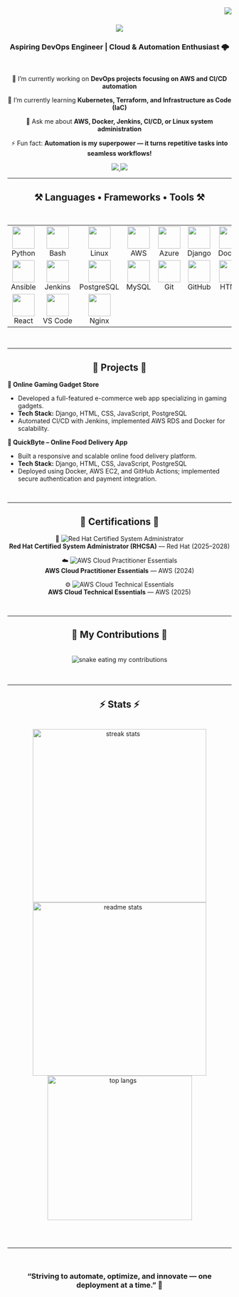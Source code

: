 <img align="right" src="https://visitor-badge.laobi.icu/badge?page_id=nibinjohn29.nibinjohn29" />

<h1 align="center">
    <img src="https://readme-typing-svg.herokuapp.com/?font=Righteous&size=35&center=true&vCenter=true&width=600&height=70&duration=4000&lines=Hi+There!+👋;+I'm+Nibin+John!;" />
</h1>

<h3 align="center">Aspiring DevOps Engineer | Cloud & Automation Enthusiast 🌩️</h3>

<br/>

<div align="center">
 
 🔭 I’m currently working on **DevOps projects focusing on AWS and CI/CD automation**  
 
 🌱 I’m currently learning **Kubernetes, Terraform, and Infrastructure as Code (IaC)**  

 💬 Ask me about **AWS, Docker, Jenkins, CI/CD, or Linux system administration**  

 ⚡ Fun fact: **Automation is my superpower — it turns repetitive tasks into seamless workflows!**

</div>
 
<div align="center"> 
  <a href="https://www.linkedin.com/in/nibin-john29/" target="_blank">
    <img src="https://img.shields.io/badge/LinkedIn-0077B5?style=for-the-badge&logo=linkedin&logoColor=white" />
  </a>
  <a href="https://github.com/N-JK/" target="_blank">
     <img src="https://img.shields.io/badge/GitHub-171515?style=for-the-badge&logo=github&logoColor=white" />
  </a>
</div>

<hr/>

<h2 align="center">⚒️ Languages • Frameworks • Tools ⚒️</h2>
<br/>
<div align="center">
  <table>
    <tr>
      <td align="center" width="80">
        <img src="https://skillicons.dev/icons?i=python" width="50" height="50"/><br>Python
      </td>
      <td align="center" width="80">
        <img src="https://skillicons.dev/icons?i=bash" width="50" height="50"/><br>Bash
      </td>
      <td align="center" width="80">
        <img src="https://skillicons.dev/icons?i=linux" width="50" height="50"/><br>Linux
      </td>
      <td align="center" width="80">
        <img src="https://skillicons.dev/icons?i=aws" width="50" height="50"/><br>AWS
      </td>
      <td align="center" width="80">
        <img src="https://skillicons.dev/icons?i=azure" width="50" height="50"/><br>Azure
      </td>
      <td align="center" width="80">
        <img src="https://skillicons.dev/icons?i=django" width="50" height="50"/><br>Django
      </td>
      <td align="center" width="80">
        <img src="https://skillicons.dev/icons?i=docker" width="50" height="50"/><br>Docker
      </td>
      <td align="center" width="80">
        <img src="https://skillicons.dev/icons?i=kubernetes" width="50" height="50"/><br>Kubernetes
      </td>
      <td align="center" width="80">
        <img src="https://skillicons.dev/icons?i=terraform" width="50" height="50"/><br>Terraform
      </td>
    </tr>
    <tr>
      <td align="center" width="80">
        <img src="https://skillicons.dev/icons?i=ansible" width="50" height="50"/><br>Ansible
      </td>
      <td align="center" width="80">
        <img src="https://skillicons.dev/icons?i=jenkins" width="50" height="50"/><br>Jenkins
      </td>
      <td align="center" width="80">
        <img src="https://skillicons.dev/icons?i=postgresql" width="50" height="50"/><br>PostgreSQL
      </td>
      <td align="center" width="80">
        <img src="https://skillicons.dev/icons?i=mysql" width="50" height="50"/><br>MySQL
      </td>
      <td align="center" width="80">
        <img src="https://skillicons.dev/icons?i=git" width="50" height="50"/><br>Git
      </td>
      <td align="center" width="80">
        <img src="https://skillicons.dev/icons?i=github" width="50" height="50"/><br>GitHub
      </td>
      <td align="center" width="80">
        <img src="https://skillicons.dev/icons?i=html" width="50" height="50"/><br>HTML
      </td>
      <td align="center" width="80">
        <img src="https://skillicons.dev/icons?i=css" width="50" height="50"/><br>CSS
      </td>
      <td align="center" width="80">
        <img src="https://skillicons.dev/icons?i=js" width="50" height="50"/><br>JavaScript
      </td>
    </tr>
    <tr>
      <td align="center" width="80">
        <img src="https://skillicons.dev/icons?i=react" width="50" height="50"/><br>React
      </td>
      <td align="center" width="80">
        <img src="https://skillicons.dev/icons?i=vscode" width="50" height="50"/><br>VS&nbsp;Code
      </td>
      <td align="center" width="80">
        <img src="https://skillicons.dev/icons?i=nginx" width="50" height="50"/><br>Nginx
      </td>
    </tr>
  </table>
</div>


<br/>
<hr/>

<h2 align="center">🚀 Projects 🚀</h2>

**🛒 Online Gaming Gadget Store**  
- Developed a full-featured e-commerce web app specializing in gaming gadgets.  
- **Tech Stack:** Django, HTML, CSS, JavaScript, PostgreSQL  
- Automated CI/CD with Jenkins, implemented AWS RDS and Docker for scalability.

**🍔 QuickByte – Online Food Delivery App**  
- Built a responsive and scalable online food delivery platform.  
- **Tech Stack:** Django, HTML, CSS, JavaScript, PostgreSQL  
- Deployed using Docker, AWS EC2, and GitHub Actions; implemented secure authentication and payment integration.

<br/>
<hr/>

<h2 align="center">📜 Certifications 📜</h2>

<div align="center">

  <p>
    🧠 <img src="https://img.shields.io/badge/Red%20Hat-Certified%20System%20Administrator-EE0000?style=flat&logo=redhat&logoColor=white" alt="Red Hat Certified System Administrator" />
    <br>
    <strong>Red Hat Certified System Administrator (RHCSA)</strong> — Red Hat (2025–2028)
  </p>

  <p>
    ☁️ <img src="https://img.shields.io/badge/AWS-Cloud%20Practitioner%20Essentials-FF9900?style=flat&logo=amazonaws&logoColor=white" alt="AWS Cloud Practitioner Essentials" />
    <br>
    <strong>AWS Cloud Practitioner Essentials</strong> — AWS (2024)
  </p>

  <p>
    ⚙️ <img src="https://img.shields.io/badge/AWS-Cloud%20Technical%20Essentials-232F3E?style=flat&logo=amazonaws&logoColor=white" alt="AWS Cloud Technical Essentials" />
    <br>
    <strong>AWS Cloud Technical Essentials</strong> — AWS (2025)
  </p>

</div>

<br/>
<hr/>


<div align="center">
  <h2>🐍 My Contributions 🐍</h2>
  <br>
  <img alt="snake eating my contributions" src="https://github.com/krishnapriyapr1/krishnapriyapr1/blob/output/github-contribution-grid-snake.svg" />
  <br/><br/><br/>
</div>


<hr/>

<h2 align="center">⚡ Stats ⚡</h2>
<br>
<div align=center>
  <img width=390 src="https://github-readme-streak-stats-salesp07.vercel.app/?user=salesp07&count_private=true&theme=react&border_radius=10" alt="streak stats"/>
  <img width=390 src="https://github-readme-stats-salesp07.vercel.app/api?username=salesp07&count_private=true&show_icons=true&theme=react&rank_icon=github&border_radius=10" alt="readme stats" />
  <br/>
  <img width=325 align="center" src="https://github-readme-stats-salesp07.vercel.app/api/top-langs/?username=salesp07&hide=HTML&langs_count=8&layout=compact&theme=react&border_radius=10&size_weight=0.5&count_weight=0.5&exclude_repo=github-readme-stats" alt="top langs" />
</div>

<br/><br/>

<hr/>

<br/>


<h3 align="center">“Striving to automate, optimize, and innovate — one deployment at a time.” 🚀</h3>
